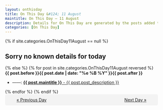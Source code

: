 ```yaml
---
layout: onthisday
title: On This Day &#124; 11 August
maintitle: On This Day — 11 August
description: Details for On This Day are generated by the posts added to the website so the content is subject to changes/updates over time.
categories: [On This Day]
---
```


{% if site.categories.OnThisDay11August == null %}
<h2>Sorry no known details for today</h2>
{% else %}
{% for post in site.categories.OnThisDay11August reversed %}
<strong>{{ post.before }}{{ post.date | date: "%e %B %Y" }}{{ post.after }}</strong>
<ul>
<li> ——: <a class="{{ post.class }}" href="{{ post.url }}"><strong>{{ post.maintitle }}</strong> - {{ post.post_description }}</a></li>
</ul>
{% endfor %}
{% endif %}
<br />
<div style="background-color: #f3f3f3; padding: 10px; border-radius: 5px; text-align: center; display: flex; justify-content: space-evenly;">
<a href="/onthisday/08/08-10">« Previous Day</a>
<span style="visibility:hidden;">[ Visit Leap Year February 29 ]</span>
<a href="/onthisday/08/08-12">Next Day »</a>
</div>
